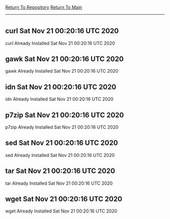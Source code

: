 [Return To Repository](https://github.com/deathbybandaid/piholeparser/)
[Return To Main](https://github.com/deathbybandaid/piholeparser/blob/master/RecentRunLogs/Mainlog.md)
____________________________________
# 
## curl Sat Nov 21 00:20:16 UTC 2020
curl Already Installed Sat Nov 21 00:20:16 UTC 2020
## gawk Sat Nov 21 00:20:16 UTC 2020
gawk Already Installed Sat Nov 21 00:20:16 UTC 2020
## idn Sat Nov 21 00:20:16 UTC 2020
idn Already Installed Sat Nov 21 00:20:16 UTC 2020
## p7zip Sat Nov 21 00:20:16 UTC 2020
p7zip Already Installed Sat Nov 21 00:20:16 UTC 2020
## sed Sat Nov 21 00:20:16 UTC 2020
sed Already Installed Sat Nov 21 00:20:16 UTC 2020
## tar Sat Nov 21 00:20:16 UTC 2020
tar Already Installed Sat Nov 21 00:20:16 UTC 2020
## wget Sat Nov 21 00:20:16 UTC 2020
wget Already Installed Sat Nov 21 00:20:16 UTC 2020
